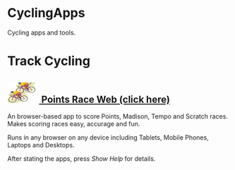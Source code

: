 # CyclingApps
Cycling apps and tools.

# Track Cycling

## [![PointsRaceWebIcon](images/graphic2.png) Points Race Web (click here)](https://raw.githack.com/esitarski/CyclingApps/main/points_race_web.html)

An browser-based app to score Points, Madison, Tempo and Scratch races.
Makes scoring races easy, accurage and fun.

Runs in any browser on any device including Tablets, Mobile Phones, Laptops and Desktops.

After stating the apps, press *Show Help* for details.
